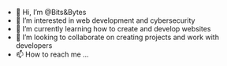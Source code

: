 - 👋 Hi, I’m @Bits&Bytes
- 👀 I’m interested in web development and cybersecurity
- 🌱 I’m currently learning how to create and develop websites 
- 💞️ I’m looking to collaborate on creating projects and work with developers 
- 📫 How to reach me ...

<!---
Bytes8Bits/Bytes8Bits is a ✨ special ✨ repository because its `README.md` (this file) appears on your GitHub profile.
You can click the Preview link to take a look at your changes.
--->
